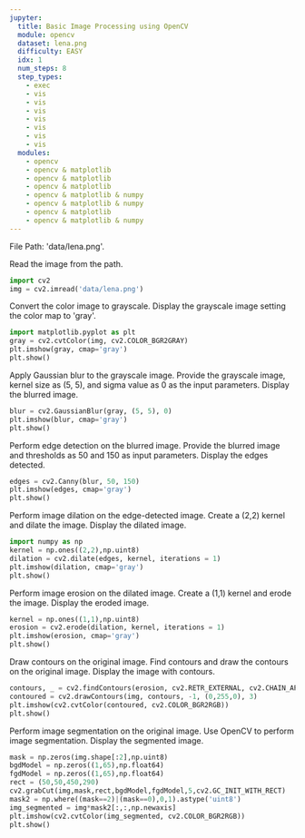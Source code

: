 ```yaml
---
jupyter:
  title: Basic Image Processing using OpenCV
  module: opencv
  dataset: lena.png
  difficulty: EASY
  idx: 1
  num_steps: 8
  step_types:
    - exec
    - vis
    - vis
    - vis
    - vis
    - vis
    - vis
    - vis
  modules: 
    - opencv
    - opencv & matplotlib 
    - opencv & matplotlib
    - opencv & matplotlib
    - opencv & matplotlib & numpy
    - opencv & matplotlib & numpy
    - opencv & matplotlib
    - opencv & matplotlib & numpy
---
```


File Path: 'data/lena.png'. 

Read the image from the path.
```python
import cv2
img = cv2.imread('data/lena.png')
```

Convert the color image to grayscale. Display the grayscale image setting the color map to 'gray'.
```python
import matplotlib.pyplot as plt
gray = cv2.cvtColor(img, cv2.COLOR_BGR2GRAY)
plt.imshow(gray, cmap='gray')
plt.show()
```

Apply Gaussian blur to the grayscale image. Provide the grayscale image, kernel size as (5, 5), and sigma value as 0 as the input parameters. Display the blurred image.
```python
blur = cv2.GaussianBlur(gray, (5, 5), 0)
plt.imshow(blur, cmap='gray')
plt.show()
```

Perform edge detection on the blurred image. Provide the blurred image and thresholds as 50 and 150 as input parameters. Display the edges detected.
```python
edges = cv2.Canny(blur, 50, 150)
plt.imshow(edges, cmap='gray')
plt.show()
```

Perform image dilation on the edge-detected image. Create a (2,2) kernel and dilate the image. Display the dilated image.
```python
import numpy as np
kernel = np.ones((2,2),np.uint8)
dilation = cv2.dilate(edges, kernel, iterations = 1)
plt.imshow(dilation, cmap='gray')
plt.show()
```

Perform image erosion on the dilated image. Create a (1,1) kernel and erode the image. Display the eroded image.
```python
kernel = np.ones((1,1),np.uint8)
erosion = cv2.erode(dilation, kernel, iterations = 1)
plt.imshow(erosion, cmap='gray')
plt.show()
```

Draw contours on the original image. Find contours and draw the contours on the original image. Display the image with contours.
```python
contours, _ = cv2.findContours(erosion, cv2.RETR_EXTERNAL, cv2.CHAIN_APPROX_SIMPLE)
contoured = cv2.drawContours(img, contours, -1, (0,255,0), 3)
plt.imshow(cv2.cvtColor(contoured, cv2.COLOR_BGR2RGB))
plt.show()
```

Perform image segmentation on the original image. Use OpenCV to perform image segmentation. Display the segmented image.
```python
mask = np.zeros(img.shape[:2],np.uint8)
bgdModel = np.zeros((1,65),np.float64)
fgdModel = np.zeros((1,65),np.float64)
rect = (50,50,450,290)
cv2.grabCut(img,mask,rect,bgdModel,fgdModel,5,cv2.GC_INIT_WITH_RECT)
mask2 = np.where((mask==2)|(mask==0),0,1).astype('uint8')
img_segmented = img*mask2[:,:,np.newaxis]
plt.imshow(cv2.cvtColor(img_segmented, cv2.COLOR_BGR2RGB))
plt.show()
```
